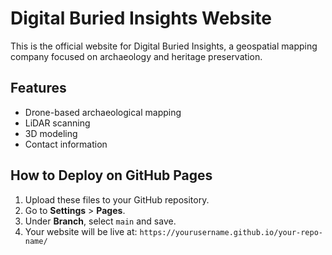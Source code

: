 # Digital Buried Insights Website
This is the official website for Digital Buried Insights, a geospatial mapping company focused on archaeology and heritage preservation.

## Features
- Drone-based archaeological mapping
- LiDAR scanning
- 3D modeling
- Contact information

## How to Deploy on GitHub Pages
1. Upload these files to your GitHub repository.
2. Go to **Settings** > **Pages**.
3. Under **Branch**, select `main` and save.
4. Your website will be live at: `https://yourusername.github.io/your-repo-name/`
